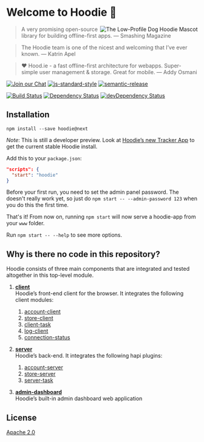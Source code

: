 # Welcome to Hoodie 🎉

<img src="https://avatars1.githubusercontent.com/u/1888826?v=3&s=200"
 alt="The Low-Profile Dog Hoodie Mascot" title="The Low-Profile Dog Hoodie Mascot" align="right" />

> A very promising open-source library for building offline-first apps.
> — Smashing Magazine

> The Hoodie team is one of the nicest and welcoming that I’ve ever known.
> — Katrin Apel

> ❤ Hood.ie - a fast offline-first architecture for webapps. Super-simple user management & storage. Great for mobile.
> — Addy Osmani

[![Join our Chat](https://img.shields.io/badge/Chat-IRC%20or%20Slack-blue.svg)](http://hood.ie/chat)
[![js-standard-style](https://img.shields.io/badge/code%20style-standard-brightgreen.svg?style=flat)](https://github.com/feross/standard)
[![semantic-release](https://img.shields.io/badge/%20%20%F0%9F%93%A6%F0%9F%9A%80-semantic--release-e10079.svg)](https://github.com/semantic-release/semantic-release)

[![Build Status](https://travis-ci.org/hoodiehq/hoodie.svg?branch=master)](https://travis-ci.org/hoodiehq/hoodie)
[![Dependency Status](https://david-dm.org/hoodiehq/hoodie.svg)](https://david-dm.org/hoodiehq/hoodie)
[![devDependency Status](https://david-dm.org/hoodiehq/hoodie/dev-status.svg)](https://david-dm.org/hoodiehq/hoodie#info=devDependencies)

## Installation

`npm install --save hoodie@next`

_Note_: This is still a developer preview. Look at [Hoodie’s new Tracker App](https://github.com/hoodiehq/hoodie-app-tracker) to get the current stable Hoodie install.

Add this to your `package.json`:

```json
"scripts": {
  "start": "hoodie"
}
```
Before your first run, you need to set the admin panel password. The doesn't really work yet, so just do `npm start -- --admin-password 123` when you do this the first time. 

That's it! From now on, running `npm start` will now serve a hoodie-app from your `www` folder.

Run `npm start -- --help` to see more options.

## Why is there no code in this repository?

Hoodie consists of three main components that are integrated and tested altogether in this top-level module.

1. [**client**](https://github.com/hoodiehq/hoodie-client)  
   Hoodie’s front-end client for the browser. It integrates the following client modules:
   1. [account-client](https://github.com/hoodiehq/hoodie-account-client)
   2. [store-client](https://github.com/hoodiehq/hoodie-store-client)
   3. [client-task](https://github.com/hoodiehq/hoodie-client-task)
   4. [log-client](https://github.com/hoodiehq/hoodie-log-client)
   5. [connection-status](https://github.com/hoodiehq/hoodie-connection-status)


2. [**server**](https://github.com/hoodiehq/hoodie-server)  
   Hoodie’s back-end. It integrates the following hapi plugins:
   1. [account-server](https://github.com/hoodiehq/hoodie-account-server)
   2. [store-server](https://github.com/hoodiehq/hoodie-store-server)
   3. [server-task](https://github.com/hoodiehq/hoodie-server-task)


3. [**admin-dashboard**](https://github.com/hoodiehq/hoodie-admin-dashboard)  
   Hoodie’s built-in admin dashboard web application


## License

[Apache 2.0](LICENSE)

